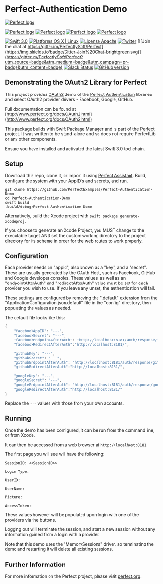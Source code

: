 # Perfect-Authentication Demo

[![Perfect logo](http://www.perfect.org/github/Perfect_GH_header_854.jpg)](http://perfect.org/get-involved.html)

[![Perfect logo](http://www.perfect.org/github/Perfect_GH_button_1_Star.jpg)](https://github.com/PerfectlySoft/Perfect)
[![Perfect logo](http://www.perfect.org/github/Perfect_GH_button_2_Git.jpg)](https://gitter.im/PerfectlySoft/Perfect)
[![Perfect logo](http://www.perfect.org/github/Perfect_GH_button_3_twit.jpg)](https://twitter.com/perfectlysoft)
[![Perfect logo](http://www.perfect.org/github/Perfect_GH_button_4_slack.jpg)](http://perfect.ly)


[![Swift 3.0](https://img.shields.io/badge/Swift-3.0-orange.svg?style=flat)](https://developer.apple.com/swift/)
[![Platforms OS X | Linux](https://img.shields.io/badge/Platforms-OS%20X%20%7C%20Linux%20-lightgray.svg?style=flat)](https://developer.apple.com/swift/)
[![License Apache](https://img.shields.io/badge/License-Apache-lightgrey.svg?style=flat)](http://perfect.org/licensing.html)
[![Twitter](https://img.shields.io/badge/Twitter-@PerfectlySoft-blue.svg?style=flat)](http://twitter.com/PerfectlySoft)
[![Join the chat at https://gitter.im/PerfectlySoft/Perfect](https://img.shields.io/badge/Gitter-Join%20Chat-brightgreen.svg)](https://gitter.im/PerfectlySoft/Perfect?utm_source=badge&utm_medium=badge&utm_campaign=pr-badge&utm_content=badge)
[![Slack Status](http://perfect.ly/badge.svg)](http://perfect.ly) [![GitHub version](https://badge.fury.io/gh/PerfectlySoft%2FPerfect-CURL.svg)](https://badge.fury.io/gh/PerfectlySoft%2FPerfect-CURL)

## Demonstrating the OAuth2 Library for Perfect


This project provides [OAuth2](https://oauth.net/2/) demo of the [Perfect Authentication](https://github.com/PerfectlySoft/Perfect-Authentication) libraries and select OAuth2 provider drivers - Facebook, Google, GitHub.

Full documentation can be found at [http://www.perfect.org/docs/OAuth2.html](http://www.perfect.org/docs/OAuth2.html)

This package builds with Swift Package Manager and is part of the [Perfect](https://github.com/PerfectlySoft/Perfect) project. It was written to be stand-alone and so does not require PerfectLib or any other components.

Ensure you have installed and activated the latest Swift 3.0 tool chain.

## Setup

Download this repo, clone it, or import it using [Perfect Assistant](https://www.perfect.org/en/assistant/). Build, configure the system with your AppID's and secrets, and run.

```
git clone https://github.com/PerfectExamples/Perfect-Authentication-Demo
cd Perfect-Authentication-Demo
swift build
.build/debug/Perfect-Authentication-Demo
```

Alternatively, build the Xcode project with `swift package generate-xcodeproj`.

If you choose to generate an Xcode Project, you MUST change to the executable target AND set the custom working directory to the project directory for its scheme in order for the web routes to work properly.



## Configuration

Each provider needs an "appid", also known as a "key", and a "secret". These are usually generated by the OAuth Host, such as Facebook, GitHub and Google developer consoles. These values, as well as an "endpointAfterAuth" and "redirectAfterAuth" value must be set for each provider you wish to use. If you leave any unset, the authentication will fail.

These settings are configured by removing the ".default" extension from the "ApplicationConfiguration.json.default" file in the "config" directory, then populating the values as needed.

The default file looks like this:

``` swift
{
	"facebookAppID": "---",
	"facebookSecret": "---",
	"facebookEndpointAfterAuth": "http://localhost:8181/auth/response/facebook",
	"facebookRedirectAfterAuth":"http://localhost:8181/",

	"githubKey": "---",
	"githubSecret": "---",
	"githubEndpointAfterAuth": "http://localhost:8181/auth/response/github",
	"githubRedirectAfterAuth":"http://localhost:8181/",

	"googleKey": "---",
	"googleSecret": "---",
	"googleEndpointAfterAuth": "http://localhost:8181/auth/response/google",
	"googleRedirectAfterAuth":"http://localhost:8181/"
}
```

Replace the `---` values with those from your own accounts.

## Running

Once the demo has been configured, it can be run from the command line, or from Xcode.

It can then be accessed from a web browser at `http://localhost:8181`.

The first page you will see will have the following:

```
SessionID: <<SessionID>>

Login Type:

UserID:

UserName:

Picture:

AccessToken:
```

These values however will be populated upon login with one of the providers via the buttons.

Logging out will terminate the session, and start a new session without any information gained from a login with a provider.

Note that this demo uses the "MemorySessions" driver, so terminating the demo and restarting it will delete all existing sessions.


## Further Information
For more information on the Perfect project, please visit [perfect.org](http://perfect.org).
